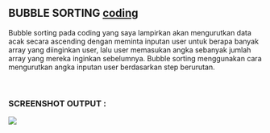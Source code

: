## BUBBLE SORTING <a href="Sorting/Bubble Sorting/Bubble Sorting Tugas.c"> coding </a> <br>
<p> Bubble sorting pada coding yang saya lampirkan akan mengurutkan data acak secara ascending dengan meminta inputan user untuk berapa banyak array yang diinginkan user, lalu user memasukan angka sebanyak jumlah array yang mereka inginkan sebelumnya. Bubble sorting menggunakan cara mengurutkan angka inputan user berdasarkan step berurutan. </p> <br>

### SCREENSHOT OUTPUT : <br>
<img src="https://github.com/kireikireina/Tugas-ASD/blob/0f62e1b3b68d15a2cbc0b5a6d7036074889e513d/Sorting/Bubble%20Sorting/Screenshot%20(26).png">
